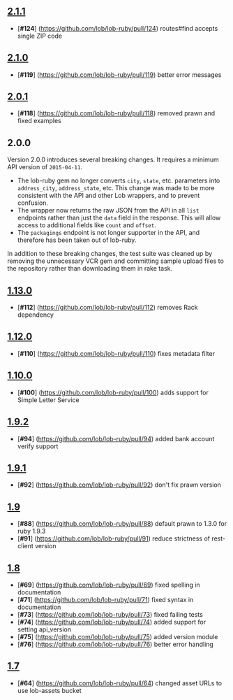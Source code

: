 ## [**2.1.1**](https://github.com/lob/lob-ruby/releases/tag/v2.1.1)
- [**#124**] (https://github.com/lob/lob-ruby/pull/124) routes#find accepts single ZIP code

## [**2.1.0**](https://github.com/lob/lob-ruby/releases/tag/v2.1.0)
- [**#119**] (https://github.com/lob/lob-ruby/pull/119) better error messages

## [**2.0.1**](https://github.com/lob/lob-ruby/releases/tag/v2.0.1)
- [**#118**] (https://github.com/lob/lob-ruby/pull/118) removed prawn and fixed examples

## 2.0.0

Version 2.0.0 introduces several breaking changes. It requires a minimum API version of `2015-04-11`.

* The lob-ruby gem no longer converts `city`, `state`, etc. parameters into `address_city`, `address_state`, etc. This change was made to be more consistent with the API and other Lob wrappers, and to prevent confusion.
* The wrapper now returns the raw JSON from the API in all `list` endpoints rather than just the `data` field in the response. This will allow access to additional fields like `count` and `offset`.
* The `packagings` endpoint is not longer supporter in the API, and therefore has been taken out of lob-ruby.

In addition to these breaking changes, the test suite was cleaned up by removing the unnecessary VCR gem and committing sample upload files to the repository rather than downloading them in rake task.

## [**1.13.0**](https://github.com/lob/lob-ruby/releases/tag/v1.13.0)
- [**#112**] (https://github.com/lob/lob-ruby/pull/112) removes Rack dependency

## [**1.12.0**](https://github.com/lob/lob-ruby/releases/tag/v1.12.0)
- [**#110**] (https://github.com/lob/lob-ruby/pull/110) fixes metadata filter

## [**1.10.0**](https://github.com/lob/lob-ruby/releases/tag/v1.10.0)
- [**#100**] (https://github.com/lob/lob-ruby/pull/100) adds support for Simple Letter Service

## [**1.9.2**](https://github.com/lob/lob-ruby/releases/tag/v1.9.2)
- [**#94**] (https://github.com/lob/lob-ruby/pull/94) added bank account verify support

## [**1.9.1**](https://github.com/lob/lob-ruby/releases/tag/v1.9.1)
- [**#92**] (https://github.com/lob/lob-ruby/pull/92) don't fix prawn version

## [**1.9**](https://github.com/lob/lob-ruby/releases/tag/v1.9.0)
- [**#88**] (https://github.com/lob/lob-ruby/pull/88) default prawn to 1.3.0 for ruby 1.9.3
- [**#91**] (https://github.com/lob/lob-ruby/pull/91) reduce strictness of rest-client version

## [**1.8**](https://github.com/lob/lob-ruby/releases/tag/v1.8)
- [**#69**] (https://github.com/lob/lob-ruby/pull/69) fixed spelling in documentation
- [**#71**] (https://github.com/lob/lob-ruby/pull/71) fixed syntax in documentation
- [**#73**] (https://github.com/lob/lob-ruby/pull/73) fixed failing tests
- [**#74**] (https://github.com/lob/lob-ruby/pull/74) added support for setting api_version
- [**#75**] (https://github.com/lob/lob-ruby/pull/75) added version module
- [**#76**] (https://github.com/lob/lob-ruby/pull/76) better error handling


## [**1.7**](https://github.com/lob/lob-ruby/releases/tag/v1.7)
- [**#64**] (https://github.com/lob/lob-ruby/pull/64) changed asset URLs to use lob-assets bucket
